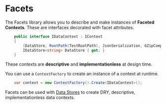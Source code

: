 # Facets

The Facets library allows you to describe and make instances of **Faceted Contexts**. These are interfaces decorated with facet attributes. 

```cs
    public interface IDataContext : IContext
    {
        [DataStore, RootPath(TestRootPath), JsonSerialization, GZipCompression]
        IDataStore<string> DataStore { get; }
    }
```

These contexts are **descriptive** and **implementationless** at design time. 

You can use a `ContextFactory` to create an instance of a context at runtime.

```cs
    var context = new ContextFactory().Create<IDataContext>();
```

Facets can be used with [Data Stores](https://github.com/halforbit/data-stores) to create DRY, descriptive, implementationless data contexts.
